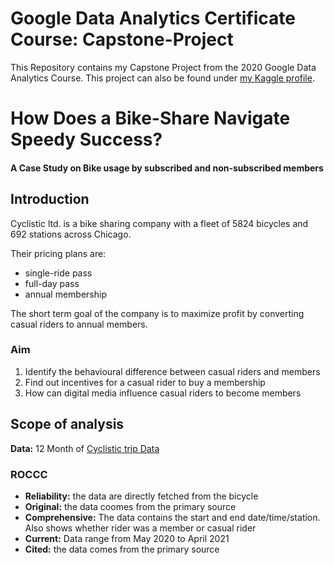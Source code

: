 # Google Data Analytics Certificate Course: Capstone-Project

This Repository contains my Capstone Project from the 2020 Google Data Analytics Course. This project can also be found under [my Kaggle profile](https://www.kaggle.com/yannicchen/google-capstone-project).

# How Does a Bike-Share Navigate Speedy Success?
#### A Case Study on Bike usage by subscribed and non-subscribed members

## Introduction

Cyclistic ltd. is a bike sharing company with a fleet of 5824 bicycles and 692 stations across Chicago.

Their pricing plans are:
* single-ride pass
* full-day pass
* annual membership

The short term goal of the company is to maximize profit by converting casual riders to annual members.

### Aim

1. Identify the behavioural difference between casual riders and members
2. Find out incentives for a casual rider to buy a membership
3. How can digital media influence casual riders to become members

## Scope of analysis

**Data:** 12 Month of [Cyclistic trip Data](https://divvy-tripdata.s3.amazonaws.com/index.html)

### ROCCC

* **Reliability:** the data are directly fetched from the bicycle
* **Original:** the data coomes from the primary source
* **Comprehensive:** The data contains the start and end date/time/station. Also shows whether rider was a member or casual rider
* **Current:** Data range from May 2020 to April 2021
* **Cited:** the data comes from the primary source

